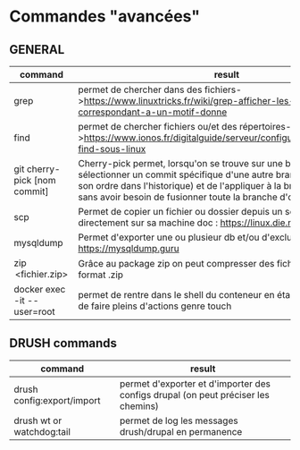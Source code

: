 # Commandes "avancées"

## GENERAL

|command|result|
|-|-|
|grep |permet de chercher dans des fichiers->https://www.linuxtricks.fr/wiki/grep-afficher-les-lignes-correspondant-a-un-motif-donne |
|find|permet de chercher fichiers ou/et des répertoires->https://www.ionos.fr/digitalguide/serveur/configuration/commande-find-sous-linux|
|git cherry-pick [nom commit]|Cherry-pick permet, lorsqu'on se trouve sur une branche, de sélectionner un commit spécifique d'une autre branche (peu importe son ordre dans l'historique) et de l'appliquer à la branche actuelle, sans avoir besoin de fusionner toute la branche d'origine.|
|scp|Permet de copier un fichier ou dossier depuis un serveur distant directement sur sa machine doc : https://linux.die.net/man/1/scp|
|mysqldump|Permet d'exporter une ou plusieur db et/ou d'exclure des tables doc : https://mysqldump.guru|
|zip <option> <fichier.zip> <folder> |Grâce au package zip on peut compresser des fichiers/dossier au format .zip|
|docker exec -it --user=root |permet de rentre dans le shell du conteneur en étant en root permet de faire pleins d'actions genre touch|



## DRUSH commands

|command|result|
|-|-|
|drush config:export/import|permet d'exporter et d'importer des configs drupal (on peut préciser les chemins)|
|drush wt or watchdog:tail|permet de log les messages drush/drupal en permanence|


